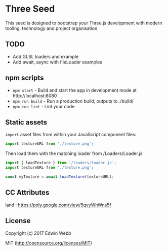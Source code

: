 # Three Seed

This seed is designed to bootstrap your Three.js development with modern tooling, technology and project organisation.

## TODO
* Add GLSL loaders and example
* Add await, async with fileLoader examples

## npm scripts

* `npm start` - Build and start the app in development mode at http://localhost:8080
* `npm run build` - Run a production build, outputs to ./build/
* `npm run lint` - Lint your code

## Static assets

`import` asset files from within your JavaScript component files:

```javascript
import textureURL from './texture.png';
```

Then load them with the matching loader from /Loaders/Loader.js

```javascript
import { loadTexture } from '/loaders/loader.js';
import textureURL from './texture.png';

const myTexture = await loadTexture(textureURL);
```

## CC Attributes
land : https://poly.google.com/view/5qvyWhWns5f

## License

Copyright (c) 2017 Edwin Webb

MIT (http://opensource.org/licenses/MIT)
